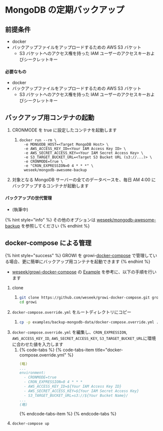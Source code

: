 # MongoDB の定期バックアップ

## 前提条件

* docker
* バックアップファイルをアップロードするための AWS S3 バケット
  * S3 バケットへのアクセス権を持った IAM ユーザーのアクセスキーおよびシークレットキー

#### 必要なもの

* docker
* バックアップファイルをアップロードするための AWS S3 バケット
  * S3 バケットへのアクセス権を持った IAM ユーザーのアクセスキーおよびシークレットキー

## バックアップ用コンテナの起動

1. CRONMODE を true に設定したコンテナを起動します
   1. ```text
      docker run --rm \
        -e MONGODB_HOST=<Target MongoDB Host> \
        -e AWS_ACCESS_KEY_ID=<Your IAM Access Key ID> \
        -e AWS_SECRET_ACCESS_KEY=<Your IAM Secret Access Key> \
        -e S3_TARGET_BUCKET_URL=<Target S3 Bucket URL (s3://...)> \
        -e CRONMODE=true \
        -e "CRON_EXPRESSION=0 4 * * *" \
        weseek/mongodb-awesome-backup
      ```
2. 対象となる MongoDB サーバーの全てのデータベースを、毎日 AM 4:00 にバックアップするコンテナが起動します

#### バックアップの世代管理

* \(執筆中\)

{% hint style="info" %}
その他のオプションは [weseek/mongodb-awesome-backup](https://github.com/weseek/mongodb-awesome-backup) を参照してください
{% endhint %}

## docker-compose による管理

{% hint style="success" %}
GROWI を growi-[docker-compose](../getting-started/docker-compose.md) で管理している場合、更に簡単にバックアップ用コンテナを起動できます
{% endhint %}

* [weseek/growi-docker-compose](https://github.com/weseek/growi-docker-compose/tree/master/examples/backup-mongodb-data) の [Example](https://github.com/weseek/growi-docker-compose/tree/master/examples/backup-mongodb-data) を参考に、以下の手順を行います

1. clone
   1. ```bash
      git clone https://github.com/weseek/growi-docker-compose.git growi
      cd growi
      ```
2. `docker-compose.override.yml` をルートディレクトリにコピー
   1. ```bash
      cp -p examples/backup-mongodb-data/docker-compose.override.yml .
      ```
3. `docker-compose.override.yml` を編集し、`CRON_EXPRESSION`, `AWS_ACCESS_KEY_ID`, `AWS_SECRET_ACCESS_KEY`, `S3_TARGET_BUCKET_URL`に環境に合わせた値を入力します
   1. {% code-tabs %}
      {% code-tabs-item title="docker-compose.override.yml" %}
      ```yaml
      (略)
      ...
      environment:
        - CRONMODE=true
        - CRON_EXPRESSION=0 4 * * *
        - AWS_ACCESS_KEY_ID=${Your IAM Access Key ID}
        - AWS_SECRET_ACCESS_KEY=${Your IAM Secret Access Key}
        - S3_TARGET_BUCKET_URL=s3://${Your Bucket Name}/
      ...
      (略)
      ```
      {% endcode-tabs-item %}
      {% endcode-tabs %}
4. ```bash
   docker-compose up
   ```



